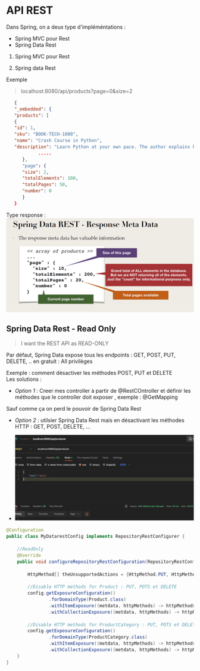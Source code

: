 # API REST  
Dans Spring, on a deux type d'impléméntations : 

- Spring MVC pour Rest 
- Spring Data Rest 

1.  Spring MVC pour Rest 

2. Spring data Rest 

Exemple 

> localhost:8080/api/products?page=0&size=2
```json 
   {
   "_embedded": {
   "products": [
   {
   "id": 1,
   "sku": "BOOK-TECH-1000",
   "name": "Crash Course in Python",
   "description": "Learn Python at your own pace. The author explains how the technology works in easy-to-understand language. This book includes working examples that you can apply to your own projects. Purchase the book and get started today!",
            .....
      },
      "page": {
      "size": 2,
      "totalElements": 100,
      "totalPages": 50,
      "number": 0
      }
   }
```

Type response :    
![img.png](spring-data-rest-ex-response.png)


## Spring Data Rest - Read Only   

> I want the REST API as READ-ONLY

Par défaut, Spring Data expose tous les endpoints  : GET, POST, PUT, DELETE, .. en gratuit : All privilèges 

Exemple : comment désactiver les méthodes POST, PUT et DELETE  
Les solutions : 
 - *Option 1* : Creer mes controller à partir de @RestCOntroller et définir les méthodes que le controller doit exposer , 
   exemple : @GetMapping

Sauf comme ça on perd le pouvoir de Spring Data Rest   

- *Option 2*  : utilsier Spring Data Rest mais en désactivant les méthodes HTTP : GET, POST, DELETE, ...

- ![img.png](api-read-only.png)

```java 
@Configuration
public class MyDatarestConfig implements RepositoryRestConfigurer {

    //ReadOnly
    @Override
    public void configureRepositoryRestConfiguration(RepositoryRestConfiguration config, CorsRegistry cors) {

        HttpMethod[] theUnsupportedActions = {HttpMethod.PUT, HttpMethod.POST, HttpMethod.DELETE};

        //Disable HTTP methods for Product : PUT, POTS et DELETE
        config.getExposureConfiguration()
                .forDomainType(Product.class)
                .withItemExposure((metdata, httpMethods) -> httpMethods.disable(theUnsupportedActions))
                .withCollectionExposure((metdata, httpMethods) -> httpMethods.disable(theUnsupportedActions));

        //Disable HTTP methods for ProductCategory : PUT, POTS et DELETE
        config.getExposureConfiguration()
                .forDomainType(ProductCategory.class)
                .withItemExposure((metdata, httpMethods) -> httpMethods.disable(theUnsupportedActions))
                .withCollectionExposure((metdata, httpMethods) -> httpMethods.disable(theUnsupportedActions));
    }
}
```

